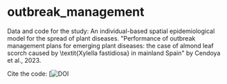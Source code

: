 # outbreak_management
Data and code for the study: An individual-based spatial epidemiological model for the spread of plant diseases.
"Performance of outbreak management plans for emerging plant diseases: the case of almond leaf scorch caused by \textit{Xylella fastidiosa} in mainland Spain"
by Cendoya et al., 2023.

Cite the code: [![DOI](XXX)
